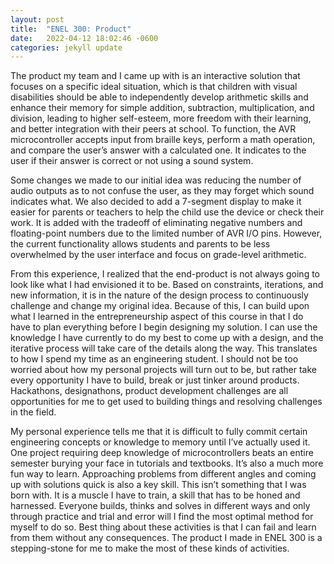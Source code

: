 ```yaml
---
layout: post
title:  "ENEL 300: Product"
date:   2022-04-12 18:02:46 -0600
categories: jekyll update
---
```

The product my team and I came up with is an interactive solution that focuses on a specific ideal situation, which is that children with visual disabilities should be able to independently develop arithmetic skills and enhance their memory for simple addition, subtraction, multiplication, and division, leading to higher self-esteem, more freedom with their learning, and better integration with their peers at school. To function, the AVR microcontroller accepts input from braille keys, perform a math operation, and compare the user’s answer with a calculated one. It indicates to the user if their answer is correct or not using a sound system.

Some changes we made to our initial idea was reducing the number of audio outputs as to not confuse the user, as they may forget which sound indicates what. We also decided to add a 7-segment display to make it easier for parents or teachers to help the child use the device or check their work. It is added with the tradeoff of eliminating negative numbers and floating-point numbers due to the limited number of AVR I/O pins. However, the current functionality allows students and parents to be less overwhelmed by the user interface and focus on grade-level arithmetic.

From this experience, I realized that the end-product is not always going to look like what I had envisioned it to be. Based on constraints, iterations, and new information, it is in the nature of the design process to continuously challenge and change my original idea. Because of this, I can build upon what I learned in the entrepreneurship aspect of this course in that I do have to plan everything before I begin designing my solution. I can use the knowledge I have currently to do my best to come up with a design, and the iterative process will take care of the details along the way. This translates to how I spend my time as an engineering student. I should not be too worried about how my personal projects will turn out to be, but rather take every opportunity I have to build, break or just tinker around products. Hackathons, designathons, product development challenges are all opportunities for me to get used to building things and resolving challenges in the field.

My personal experience tells me that it is difficult to fully commit certain engineering concepts or knowledge to memory until I’ve actually used it. One project requiring deep knowledge of microcontrollers beats an entire semester burying your face in tutorials and textbooks. It’s also a much more fun way to learn. Approaching problems from different angles and coming up with solutions quick is also a key skill. This isn’t something that I was born with. It is a muscle I have to train, a skill that has to be honed and harnessed.
Everyone builds, thinks and solves in different ways and only through practice and trial and error will I find the most optimal method for myself to do so. Best thing about these activities is that I can fail and learn from them without any consequences. The product I made in ENEL 300 is a stepping-stone for me to make the most of these kinds of activities. 

